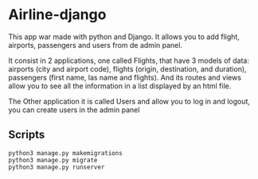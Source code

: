 # Airline-django

This app war made with python and Django. It allows you to add flight, airports, passengers and users from de admin panel.

It consist in 2 applications, one called Flights, that have 3 models of data: airports (city and airport code), flights (origin, destination, and duration), passengers (first name, las name and flights). And its routes and views allow you to see all the information in a list displayed by an html file.

The Other application it is called Users and allow you to log in and logout, you can create users in the admin panel

## Scripts 
```
python3 manage.py makemigrations
python3 manage.py migrate
python3 manage.py runserver
```

